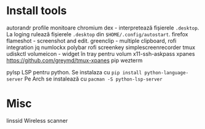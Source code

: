 # Install tools

autorandr profile monitoare
chromium
dex - interpretează fișierele `.desktop`. La loging rulează fișierele `.desktop` din `$HOME/.config/autostart`.
firefox
flameshot - screenshot and edit.
greenclip - multiple clipboard, rofi integration
jq
numlockx
polybar
rofi
screenkey
simplescreenrecorder
tmux
udiskctl
volumeicon - widget în tray pentru volum
x11-ssh-askpass
xpanes https://github.com/greymd/tmux-xpanes
pip
wezterm

pylsp LSP pentru python.
Se instalaza cu `pip install python-language-server`
Pe Arch se instalează cu `pacman -S python-lsp-server`

# Misc

linssid 
    Wireless scanner
